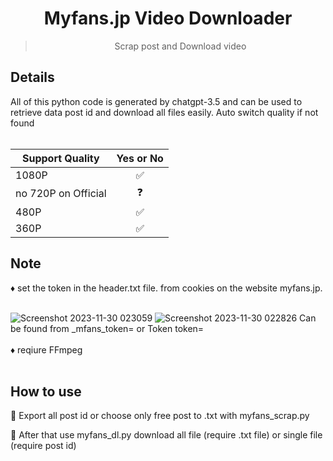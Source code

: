 <h1 align="center">Myfans.jp Video Downloader</h1>
<blockquote><p align="center">Scrap post and Download video</p></blockquote>
<h2>Details</h2>
All of this python code is generated by chatgpt-3.5 and can be used to retrieve data post id and download all files easily.
Auto switch quality if not found</br></br>

| Support Quality | Yes or No   |
| --------------- |:-----:|
| 1080P           | ✅    |
| no 720P on Official| ❓ |
| 480P            | ✅    |
| 360P            | ✅    |
<h2>Note</h2>
♦️ set the token in the header.txt file.
from cookies on the website myfans.jp.</br></br>

![Screenshot 2023-11-30 023059](https://github.com/FudgeRK/MyfansVideoDownload/assets/30218389/d1beaf05-bdd7-4ee9-8799-fa7590fce79a)
![Screenshot 2023-11-30 022826](https://github.com/FudgeRK/MyfansVideoDownload/assets/30218389/04357ec0-b076-4372-8dd1-31f2b9602901)
Can be found from _mfans_token= or Token token=</br></br>
♦️ reqiure FFmpeg</br></br>

<h2>How to use</h2>
🚩 Export all post id or choose only free post to .txt with myfans_scrap.py

🚩 After that use myfans_dl.py download all file (require .txt file) 
or single file (require post id)



